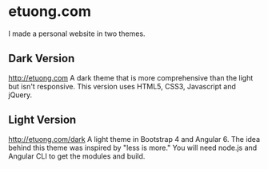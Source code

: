 # etuong.com
I made a personal website in two themes.

## Dark Version
http://etuong.com
A dark theme that is more comprehensive than the light but isn't responsive. This version uses HTML5, CSS3, Javascript and jQuery.

## Light Version
http://etuong.com/dark
A light theme in Bootstrap 4 and Angular 6. The idea behind this theme was inspired by "less is more." You will need node.js and Angular CLI to get the modules and build.
